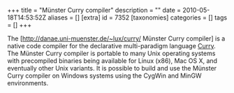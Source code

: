 +++
title = "Münster Curry compiler"
description = ""
date = 2010-05-18T14:53:52Z
aliases = []
[extra]
id = 7352
[taxonomies]
categories = []
tags = []
+++



The [http://danae.uni-muenster.de/~lux/curry/ Münster Curry compiler] is a native code compiler for the declarative multi-paradigm language [Curry](https://rosettacode.org/wiki/Curry). 
The Münster Curry compiler is portable to many Unix operating systems with precompiled binaries being available for Linux (x86), Mac OS X, and eventually other Unix variants. It is possible to build and use the Münster Curry compiler on Windows systems using the CygWin and MinGW environments.
